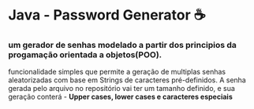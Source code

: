 # Java - Password Generator ☕
### um gerador de senhas modelado a partir dos principios da progamação orientada a objetos(POO).

funcionalidade simples que permite a geração de multiplas senhas aleatorizadas com base em Strings de caracteres pré-definidos.
A senha gerada pelo arquivo no repositório vai ter um tamanho definido, e sua geração conterá - **Upper cases, lower cases e caracteres especiais** 
